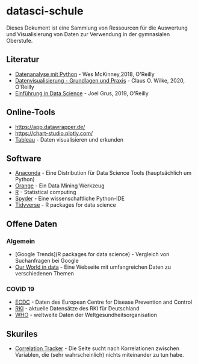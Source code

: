 # datasci-schule

Dieses Dokument ist eine Sammlung von Ressourcen für die Auswertung und Visualisierung von Daten zur Verwendung in der gymnasialen Oberstufe.

## Literatur
- [Datenanalyse mit Python](https://oreilly.de/produkt/datenanalyse-mit-python-2/) - Wes McKinney,2018, O'Reilly
- [Datenvisualisierung - Grundlagen und Praxis](https://oreilly.de/produkt/datenvisualisierung-grundlagen-und-praxis/) - Claus O. Wilke, 2020, O'Reilly
- [Einführung in Data Science](https://oreilly.de/produkt/einfuehrung-in-data-science-2/) - Joel Grus, 2019, O'Reilly

## Online-Tools
- https://app.datawrapper.de/
- https://chart-studio.plotly.com/
- [Tableau](https://www.tableau.com/de-de) - Daten visualisieren und erkunden

## Software
- [Anaconda](https://www.anaconda.com/) - Eine Distribution für Data Science Tools (hauptsächlich um Python)
- [Orange](https://orange.biolab.si/) - Ein Data Mining Werkzeug
- [R](https://www.r-project.org/) - Statistical computing
- [Spyder](https://www.spyder-ide.org/) - Eine wissenschaftliche Python-IDE
- [Tidyverse](https://www.tidyverse.org/) - R packages for data science

## Offene Daten
### Algemein
- [Google Trends](R packages for data science) - Vergleich von Suchanfragen bei Google
- [Our World in data](https://ourworldindata.org/) - Eine Webseite mit umfangreichen Daten zu verschiedenen Themen
### COVID 19
- [ECDC](https://www.ecdc.europa.eu/en/covid-19/data) - Daten des European Centre for Disease Prevention and Control
- [RKI](https://npgeo-corona-npgeo-de.hub.arcgis.com/datasets/dd4580c810204019a7b8eb3e0b329dd6_0/data) - aktuelle Datensätze des RKI für Deutschland
- [WHO](https://covid19.who.int/table) - weltweite Daten der Weltgesundheitsorganisation

## Skuriles
- [Correlation Tracker](https://www.sectorspdr.com/sectorspdr/tools/correlation-tracker) - Die Seite sucht nach Korrelationen zwischen Variablen, die (sehr wahrscheinlich) nichts miteinander zu tun habe.

